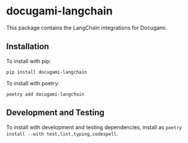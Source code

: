 # docugami-langchain

This package contains the LangChain integrations for Docugami.

## Installation

To install with pip:

`pip install docugami-langchain`

To install with poetry:

`poetry add docugami-langchain`

## Development and Testing

To install with development and testing dependencies, install as `poetry install --with test,lint,typing,codespell`.